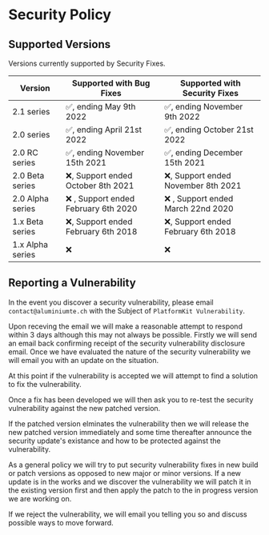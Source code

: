 # Security Policy

## Supported Versions

Versions currently supported by Security Fixes.

| Version | Supported with Bug Fixes | Supported with Security Fixes | 
|--| --|--|
| 2.1 series | :white_check_mark:, ending May 9th 2022 | :white_check_mark:, ending November 9th 2022 |
| 2.0 series | :white_check_mark:, ending April 21st 2022 | :white_check_mark:, ending October 21st 2022 |
| 2.0 RC series | :white_check_mark:, ending November 15th 2021 | :white_check_mark:, ending December 15th 2021 |
| 2.0 Beta series | :x:, Support ended October 8th 2021 | :x:, Support ended November 8th 2021 |
| 2.0 Alpha series | :x: , Support ended February 6th 2020 | :x: , Support ended March 22nd 2020 |
| 1.x Beta series | :x:, Support ended February 6th 2018 | :x:, Support ended February 6th 2018 |
| 1.x Alpha series   | :x: | :x: |

## Reporting a Vulnerability

In the event you discover a security vulnerability, please email ``contact@aluminiumte.ch`` with the Subject of ``PlatformKit Vulnerability``.

Upon receving the email we will make a reasonable attempt to respond within 3 days although this may not always be possible. Firstly we will send an email back confirming receipt of the security vulnerability disclosure email.
Once we have evaluated the nature of the security vulnerability we will email you with an update on the situation.

At this point if the vulnerability is accepted we will attempt to find a solution to fix the vulnerability. 

Once a fix has been developed we will then ask you to re-test the security vulnerability against the new patched version.

If the patched version elminates the vulnerability then we will release the new patched version immediately and some time thereafter announce the security update's existance and how to be protected against the vulnerability.

As a general policy we will try to put security vulnerability fixes in new build or patch versions as opposed to new major or minor versions.
If a new update is in the works and we discover the vulnerability we will patch it in the existing version first and then apply the patch to the in progress version we are working on.

If we reject the vulnerability, we will email you telling you so and discuss possible ways to move forward.
